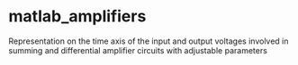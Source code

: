 # matlab_amplifiers
Representation on the time axis of the input and output voltages involved in summing and differential amplifier circuits with adjustable parameters
